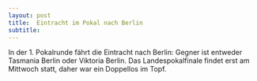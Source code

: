 ```yaml
---
layout: post
title:  Eintracht im Pokal nach Berlin
subtitle:  
---
```


In der 1. Pokalrunde fährt die Eintracht nach Berlin: Gegner ist entweder Tasmania Berlin oder Viktoria Berlin. Das Landespokalfinale findet erst am Mittwoch statt, daher war ein Doppellos im Topf.


